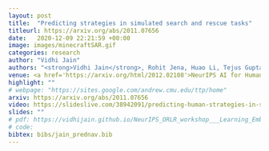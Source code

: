 ```yaml
---
layout: post
title:  "Predicting strategies in simulated search and rescue tasks"
titleurl: https://arxiv.org/abs/2011.07656
date:   2020-12-09 22:21:59 +00:00
image: images/minecraftSAR.gif
categories: research
author: "Vidhi Jain"
authors: "<strong>Vidhi Jain</strong>, Rohit Jena, Huao Li, Tejus Gupta, Dana Hughes, Michael Lewis and Katia Sycara."
venue: <a href='https://arxiv.org/html/2012.02108'>NeurIPS AI for Humanitarian Assistance and Disaster Response (AIADR) </a>
highlight: ""
# webpage: "https://sites.google.com/andrew.cmu.edu/ttp/home"
arxiv: https://arxiv.org/abs/2011.07656
video: https://slideslive.com/38942091/predicting-human-strategies-in-simulated-search-and-rescue
slides: ""
# pdf: https://vidhijain.github.io/NeurIPS_ORLR_workshop___Learning_Embeddings_that_Capture_Spatial_Semantics_for_Indoor_Navigation.pdf
# code: 
bibtex: bibs/jain_prednav.bib
---
```

